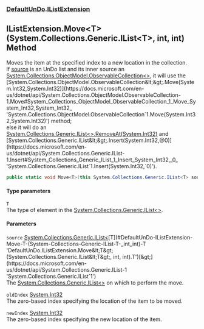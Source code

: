 ### [DefaultUnDo](./DefaultUnDo.md 'DefaultUnDo').[IListExtension](./DefaultUnDo-IListExtension.md 'DefaultUnDo.IListExtension')
## IListExtension.Move&lt;T&gt;(System.Collections.Generic.IList&lt;T&gt;, int, int) Method
Moves the item at the specified index to a new location in the collection.  
If [source](#DefaultUnDo-IListExtension-Move-T-(System-Collections-Generic-IList-T-_int_int)-source 'DefaultUnDo.IListExtension.Move&lt;T&gt;(System.Collections.Generic.IList&lt;T&gt;, int, int).source') is an UnDo list and its inner source an [System.Collections.ObjectModel.ObservableCollection&lt;&gt;](https://docs.microsoft.com/en-us/dotnet/api/System.Collections.ObjectModel.ObservableCollection-1 'System.Collections.ObjectModel.ObservableCollection`1'), it will use the [System.Collections.ObjectModel.ObservableCollection&lt;&gt;.Move(System.Int32,System.Int32)](https://docs.microsoft.com/en-us/dotnet/api/System.Collections.ObjectModel.ObservableCollection-1.Move#System_Collections_ObjectModel_ObservableCollection_1_Move_System_Int32,System_Int32_ 'System.Collections.ObjectModel.ObservableCollection`1.Move(System.Int32,System.Int32)') method;  
else it will do an [System.Collections.Generic.IList&lt;&gt;.RemoveAt(System.Int32)](https://docs.microsoft.com/en-us/dotnet/api/System.Collections.Generic.IList-1.RemoveAt#System_Collections_Generic_IList_1_RemoveAt_System_Int32_ 'System.Collections.Generic.IList`1.RemoveAt(System.Int32)') and [System.Collections.Generic.IList&lt;&gt;.Insert(System.Int32,@0)](https://docs.microsoft.com/en-us/dotnet/api/System.Collections.Generic.IList-1.Insert#System_Collections_Generic_IList_1_Insert_System_Int32,_0_ 'System.Collections.Generic.IList`1.Insert(System.Int32,`0)').  
```csharp
public static void Move<T>(this System.Collections.Generic.IList<T> source, int oldIndex, int newIndex);
```
#### Type parameters
<a name='DefaultUnDo-IListExtension-Move-T-(System-Collections-Generic-IList-T-_int_int)-T'></a>
`T`  
The type of element in the [System.Collections.Generic.IList&lt;&gt;](https://docs.microsoft.com/en-us/dotnet/api/System.Collections.Generic.IList-1 'System.Collections.Generic.IList`1').  
  
#### Parameters
<a name='DefaultUnDo-IListExtension-Move-T-(System-Collections-Generic-IList-T-_int_int)-source'></a>
`source` [System.Collections.Generic.IList&lt;](https://docs.microsoft.com/en-us/dotnet/api/System.Collections.Generic.IList-1 'System.Collections.Generic.IList`1')[T](#DefaultUnDo-IListExtension-Move-T-(System-Collections-Generic-IList-T-_int_int)-T 'DefaultUnDo.IListExtension.Move&lt;T&gt;(System.Collections.Generic.IList&lt;T&gt;, int, int).T')[&gt;](https://docs.microsoft.com/en-us/dotnet/api/System.Collections.Generic.IList-1 'System.Collections.Generic.IList`1')  
The [System.Collections.Generic.IList&lt;&gt;](https://docs.microsoft.com/en-us/dotnet/api/System.Collections.Generic.IList-1 'System.Collections.Generic.IList`1') on which to perform the move.  
  
<a name='DefaultUnDo-IListExtension-Move-T-(System-Collections-Generic-IList-T-_int_int)-oldIndex'></a>
`oldIndex` [System.Int32](https://docs.microsoft.com/en-us/dotnet/api/System.Int32 'System.Int32')  
The zero-based index specifying the location of the item to be moved.  
  
<a name='DefaultUnDo-IListExtension-Move-T-(System-Collections-Generic-IList-T-_int_int)-newIndex'></a>
`newIndex` [System.Int32](https://docs.microsoft.com/en-us/dotnet/api/System.Int32 'System.Int32')  
The zero-based index specifying the new location of the item.  
  
